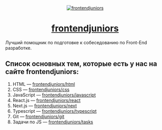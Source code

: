 <div align="center">
  <a href="https://frontendjuniors.org/" target="_blank">
    <img src="https://frontendjuniors.org/images/fj.png" alt="frontendjuniors" />
  </a>
</div>

<div align="center">
  <h1>   <a href="https://frontendjuniors.org/" >frontendjuniors </a> </h1>
</div>

<p> Лучший помощник по подготовке к собеседованию по Front-End разработке. </p>

## Список основных тем, которые есть у нас на сайте frontendjuniors: 

<ol>
  <li> HTML — <a href="https://frontendjuniors.org/html" target="_blank"> frontendjuniors/html </a> </li>
  <li> CSS —  <a href="https://frontendjuniors.org/css" target="_blank"> frontendjuniors/css </a> </li>
  <li> JavaScript — <a href="https://frontendjuniors.org/javascript" target="_blank"> frontendjuniors/javascript </a> </li>
  <li> React.js —  <a href="https://frontendjuniors.org/react" target="_blank"> frontendjuniors/react </a> </li>
  <li> Next.js — <a href="https://frontendjuniors.org/next" target="_blank"> frontendjuniors/next </a> </li>
  <li> Typescript — <a href="https://frontendjuniors.org/typescript" target="_blank"> frontendjuniors/typescript </a> </li>
  <li> Git — <a href="https://frontendjuniors.org/git" target="_blank"> frontendjuniors/git </a> </li>
  <li> Задачи по JS — <a href="https://frontendjuniors.org/tasks" target="_blank"> frontendjuniors/tasks </a> </li>
</ol>

<br />


